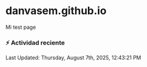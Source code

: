 # danvasem.github.io
Mi test page

### :zap: Actividad reciente
<!--RECENT_ACTIVITY:start-->
<!--RECENT_ACTIVITY:end-->

<!--RECENT_ACTIVITY:last_update-->
Last Updated: Thursday, August 7th, 2025, 12:43:21 PM
<!--RECENT_ACTIVITY:last_update_end-->
